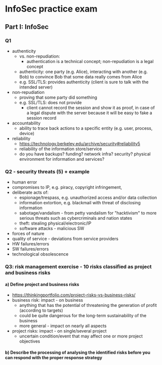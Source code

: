 # InfoSec practice exam
## Part I: InfoSec
### Q1
- authenticity
  - vs. non-repudiation:
    - authentication is a technical concept; non-repudiation is a legal concept
  - authenticity: one party (e.g. Alice), interacting with another (e.g. Bob) to convince Bob that some data really comes from Alice
  - e.g. SSL/TLS: provides authenticity (client is sure to talk with the intended server)
- non-repudiation
  - proving that some party did something
  - e.g. SSL/TLS: does not provide
    - client cannot record the session and show it as proof, in case of a legal dispute with the server because it will be easy to fake a session record
- accountability
  - ability to trace back actions to a specific entity (e.g. user, process, device)
- reliability
  - https://technology.berkeley.edu/archive/security#reliability5
  - reliability of the information store/service
  - do you have backups? funding? network infra? security? physical environment for information and services?

### Q2 - security threats (5) + example
- human error
- compromises to IP, e.g. piracy, copyright infringement,
- deliberate acts of:
  - espionage/trespass, e.g. unauthorized access and/or data collection
  - information extortion, e.g. blackmail with threat of disclosing information
  - sabotage/vandalism - from petty vandalism for "hacktivism" to more serious threats such as cybercriminals and nation states
  - theft: stealing physical/electronic/IP
  - software attacks - malicious SW
- forces of nature
- quality of service - deviations from service providers
- HW failures/errors
- SW failures/errors
- technological obsolescence

### Q3: risk management exercise - 10 risks classified as project and business risks
#### a) Define project and business risks
- https://thinkingportfolio.com/project-risks-vs-business-risks/
- business risk: impact - on business
  - anything that has the potential of threatening the generation of profit (according to targets)
  - could be quite dangerous for the long-term sustainability of the business
  - more general - impact on nearly all aspects
- project risks: impact - on single/several project
  - uncertain condition/event that may affect one or more project objectives

#### b) Describe the processing of analysing the identified risks before you can respond with the proper response strategy

